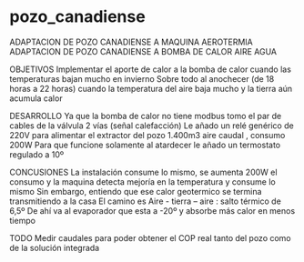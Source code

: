 # pozo_canadiense
ADAPTACION DE POZO CANADIENSE A MAQUINA AEROTERMIA
ADAPTACION DE POZO CANADIENSE A BOMBA DE CALOR AIRE AGUA


OBJETIVOS
Implementar el aporte de calor a la bomba de calor cuando las temperaturas bajan mucho en invierno
Sobre todo al anochecer (de 18 horas a 22 horas) cuando la temperatura del aire baja mucho y la tierra aún acumula calor

DESARROLLO
Ya que la bomba de calor no tiene modbus tomo el par de cables de la válvula 2 vías (señal calefacción)
Le añado un relé genérico de 220V para alimentar el extractor del pozo
1.400m3 aire caudal , consumo 200W
Para que funcione solamente al atardecer le añado un termostato regulado a 10º 


CONCUSIONES
La instalación consume lo mismo, se aumenta 200W el consumo y la maquina detecta mejoría en la temperatura y consume lo mismo
Sin embargo, entiendo que ese calor geotermico se termina transmitiendo a la casa 
El camino es 
Aire - tierra – aire : salto térmico de 6,5º
De ahí va al evaporador que esta a -20º y absorbe más calor en menos tiempo


TODO
Medir caudales para poder obtener el COP real tanto del pozo como de la solución integrada 
